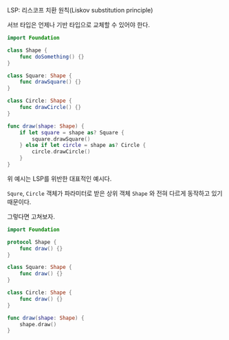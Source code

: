 LSP: 리스코프 치환 원칙(Liskov substitution principle)

서브 타입은 언제나 기반 타입으로 교체할 수 있어야 한다.

```swift
import Foundation

class Shape {
    func doSomething() {}
}

class Square: Shape {
    func drawSquare() {}
}

class Circle: Shape {
    func drawCircle() {}
}

func draw(shape: Shape) {
    if let square = shape as? Square {
        square.drawSquare()
    } else if let circle = shape as? Circle {
        circle.drawCircle()
    }
}
```

위 예시는 LSP를 위반한 대표적인 예시다.

`Squre`, `Circle` 객체가 파라미터로 받은 상위 객체 `Shape` 와 전혀 다르게 동작하고 있기 때문이다.

그렇다면 고쳐보자.
```swift
import Foundation 

protocol Shape { 
	func draw() {} 
} 

class Square: Shape { 
	func draw() {} 
} 

class Circle: Shape { 
	func draw() {} 
} 

func draw(shape: Shape) { 
	shape.draw() 
}
```